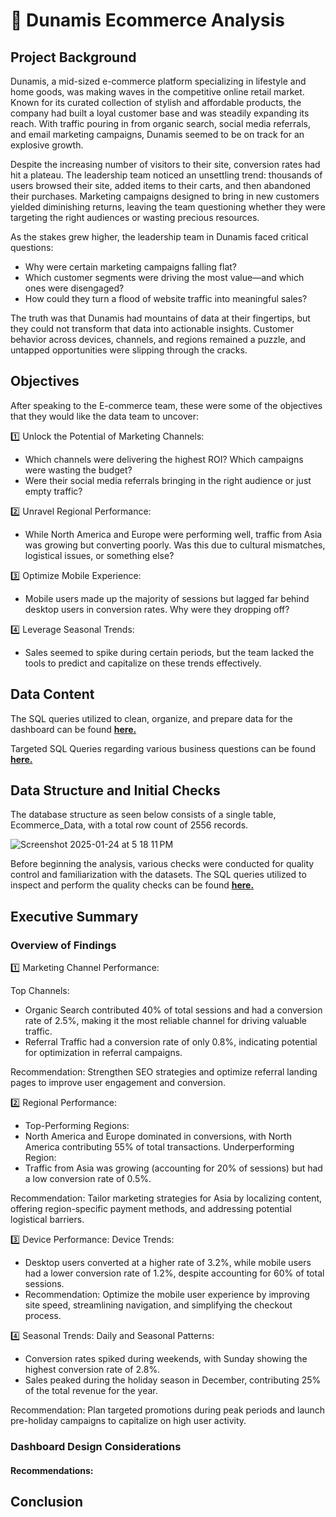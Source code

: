 # 🛒 Dunamis Ecommerce Analysis

## Project Background
Dunamis, a mid-sized e-commerce platform specializing in lifestyle and home goods, was making waves in the competitive online retail market. Known for its curated collection of stylish and affordable products, the company had built a loyal customer base and was steadily expanding its reach. With traffic pouring in from organic search, social media referrals, and email marketing campaigns, Dunamis seemed to be on track for an explosive growth.

Despite the increasing number of visitors to their site, conversion rates had hit a plateau. The leadership team noticed an unsettling trend: thousands of users browsed their site, added items to their carts, and then abandoned their purchases. Marketing campaigns designed to bring in new customers yielded diminishing returns, leaving the team questioning whether they were targeting the right audiences or wasting precious resources.

As the stakes grew higher, the leadership team in Dunamis faced critical questions:

+ Why were certain marketing campaigns falling flat?
+ Which customer segments were driving the most value—and which ones were disengaged?
+ How could they turn a flood of website traffic into meaningful sales?

The truth was that Dunamis had mountains of data at their fingertips, but they could not transform that data into actionable insights. Customer behavior across devices, channels, and regions remained a puzzle, and untapped opportunities were slipping through the cracks.

## Objectives

After speaking to the E-commerce team, these were some of the objectives that they would like the data team to uncover:

1️⃣ Unlock the Potential of Marketing Channels:
+ Which channels were delivering the highest ROI? Which campaigns were wasting the budget?
+ Were their social media referrals bringing in the right audience or just empty traffic?

2️⃣ Unravel Regional Performance:
+ While North America and Europe were performing well, traffic from Asia was growing but converting poorly. Was this due to cultural mismatches, logistical issues, or something else?

3️⃣ Optimize Mobile Experience:
+ Mobile users made up the majority of sessions but lagged far behind desktop users in conversion rates. Why were they dropping off?

4️⃣ Leverage Seasonal Trends:
+ Sales seemed to spike during certain periods, but the team lacked the tools to predict and capitalize on these trends effectively.

## Data Content

The SQL queries utilized to clean, organize, and prepare data for the dashboard can be found [**here.**](https://github.com/bryanng77/E-Commerce-Analysis/blob/main/Data%20Cleaning_Ecommerce-Analysis.sql)

Targeted SQL Queries regarding various business questions can be found [**here.**](https://github.com/bryanng77/E-Commerce-Analysis/blob/main/SQL%20Business%20Questions%20Queries_Ecommerce-Analysis.sql)

## Data Structure and Initial Checks

The database structure as seen below consists of a single table, Ecommerce_Data, with a total row count of 2556 records.

![Screenshot 2025-01-24 at 5 18 11 PM](https://github.com/user-attachments/assets/ee6f4c34-c1e8-47b7-8226-9b5af1d2c2a3)

Before beginning the analysis, various checks were conducted for quality control and familiarization with the datasets. The SQL queries utilized to inspect and perform the quality checks can be found [**here.**](https://github.com/bryanng77/E-Commerce-Analysis/blob/main/Data%20Cleaning_Ecommerce-Analysis.sql)

## Executive Summary

### Overview of Findings

1️⃣ Marketing Channel Performance:

Top Channels:
+ Organic Search contributed 40% of total sessions and had a conversion rate of 2.5%, making it the most reliable channel for driving valuable traffic.
+ Referral Traffic had a conversion rate of only 0.8%, indicating potential for optimization in referral campaigns.

Recommendation: Strengthen SEO strategies and optimize referral landing pages to improve user engagement and conversion.

2️⃣ Regional Performance:
+ Top-Performing Regions:
+ North America and Europe dominated in conversions, with North America contributing 55% of total transactions.
Underperforming Region:
+ Traffic from Asia was growing (accounting for 20% of sessions) but had a low conversion rate of 0.5%.
  
Recommendation: Tailor marketing strategies for Asia by localizing content, offering region-specific payment methods, and addressing potential logistical barriers.

3️⃣ Device Performance:
Device Trends:
+ Desktop users converted at a higher rate of 3.2%, while mobile users had a lower conversion rate of 1.2%, despite accounting for 60% of total sessions.
+ Recommendation: Optimize the mobile user experience by improving site speed, streamlining navigation, and simplifying the checkout process.

4️⃣ Seasonal Trends:
Daily and Seasonal Patterns:
+ Conversion rates spiked during weekends, with Sunday showing the highest conversion rate of 2.8%.
+ Sales peaked during the holiday season in December, contributing 25% of the total revenue for the year.

Recommendation: Plan targeted promotions during peak periods and launch pre-holiday campaigns to capitalize on high user activity.

### Dashboard Design Considerations


#### Recommendations:


## Conclusion

